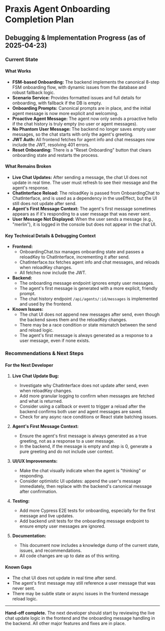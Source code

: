 # Praxis Agent Onboarding Completion Plan

## Debugging & Implementation Progress (as of 2025-04-23)

### Current State

#### What Works
- **FSM-based Onboarding:** The backend implements the canonical 8-step FSM onboarding flow, with dynamic issues from the database and robust fallback logic.
- **Scenario Service:** Provides formatted issues and full details for onboarding, with fallback if the DB is empty.
- **Onboarding Prompts:** Canonical prompts are in place, and the initial agent message is now more explicit and welcoming.
- **Proactive Agent Message:** The agent now only sends a proactive hello if the chat history is truly empty (no user or agent messages).
- **No Phantom User Message:** The backend no longer saves empty user messages, so the chat starts with only the agent's greeting.
- **JWT Auth:** All frontend fetches for agent info and chat messages now include the JWT, resolving 401 errors.
- **Reset Onboarding:** There is a "Reset Onboarding" button that clears onboarding state and restarts the process.

#### What Remains Broken
- **Live Chat Updates:** After sending a message, the chat UI does not update in real time. The user must refresh to see their message and the agent's response.
- **ChatInterface Reload:** The reloadKey is passed from OnboardingChat to ChatInterface, and is used as a dependency in the useEffect, but the UI still does not update after send.
- **Agent's First Message Context:** The agent's first message sometimes appears as if it's responding to a user message that was never sent.
- **User Message Not Displayed:** When the user sends a message (e.g., "merlin"), it is logged in the console but does not appear in the chat UI.

#### Key Technical Details & Debugging Context
- **Frontend:** 
  - OnboardingChat.tsx manages onboarding state and passes a reloadKey to ChatInterface, incrementing it after send.
  - ChatInterface.tsx fetches agent info and chat messages, and reloads when reloadKey changes.
  - All fetches now include the JWT.
- **Backend:**
  - The onboarding message endpoint ignores empty user messages.
  - The agent's first message is generated with a more explicit, friendly prompt.
  - The chat history endpoint `/api/agents/:id/messages` is implemented and used by the frontend.
- **Known Issues:**
  - The chat UI does not append new messages after send, even though the backend saves them and the reloadKey changes.
  - There may be a race condition or state mismatch between the send and reload logic.
  - The agent's first message is always generated as a response to a user message, even if none exists.

### Recommendations & Next Steps

#### For the Next Developer
1. **Live Chat Update Bug:**
   - Investigate why ChatInterface does not update after send, even when reloadKey changes.
   - Add more granular logging to confirm when messages are fetched and what is returned.
   - Consider using a callback or event to trigger a reload after the backend confirms both user and agent messages are saved.
   - Check for any async race conditions or React state batching issues.

2. **Agent's First Message Context:**
   - Ensure the agent's first message is always generated as a true greeting, not as a response to a user message.
   - In the backend, if the message is empty and step is 0, generate a pure greeting and do not include user context.

3. **UI/UX Improvements:**
   - Make the chat visually indicate when the agent is "thinking" or responding.
   - Consider optimistic UI updates: append the user's message immediately, then replace with the backend's canonical message after confirmation.

4. **Testing:**
   - Add more Cypress E2E tests for onboarding, especially for the first message and live updates.
   - Add backend unit tests for the onboarding message endpoint to ensure empty user messages are ignored.

5. **Documentation:**
   - This document now includes a knowledge dump of the current state, issues, and recommendations.
   - All code changes are up to date as of this writing.

#### Known Gaps
- The chat UI does not update in real time after send.
- The agent's first message may still reference a user message that was never sent.
- There may be subtle state or async issues in the frontend message reload logic.

---

**Hand-off complete.** The next developer should start by reviewing the live chat update logic in the frontend and the onboarding message handling in the backend. All other major features and fixes are in place.